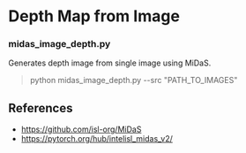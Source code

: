 # Depth Map from Image

### midas_image_depth.py

Generates depth image from single image using MiDaS.

> python midas_image_depth.py --src "PATH_TO_IMAGES"

## References

- https://github.com/isl-org/MiDaS
- https://pytorch.org/hub/intelisl_midas_v2/
